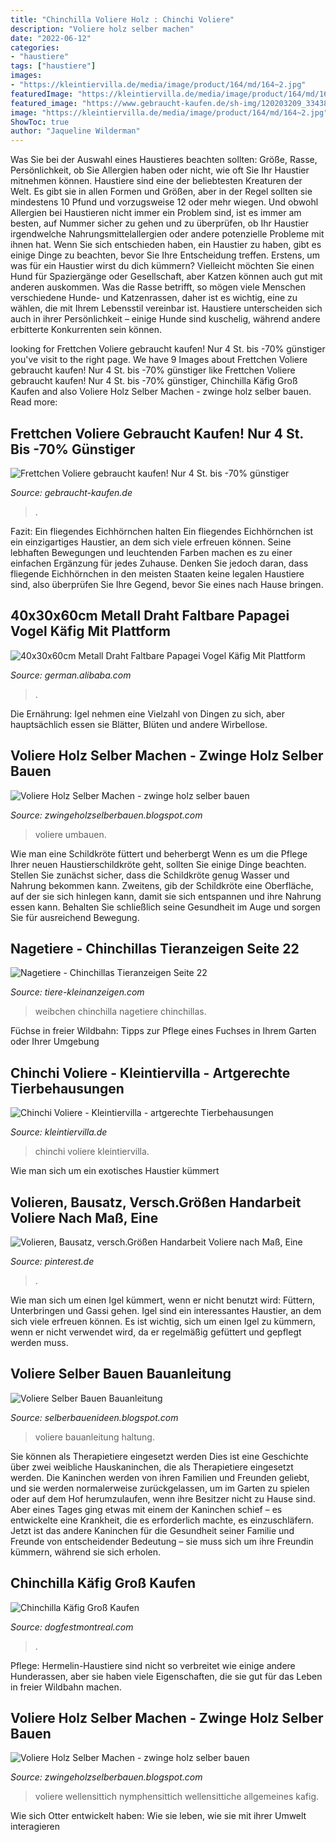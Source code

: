 ```yaml
---
title: "Chinchilla Voliere Holz : Chinchi Voliere"
description: "Voliere holz selber machen"
date: "2022-06-12"
categories:
- "haustiere"
tags: ["haustiere"]
images:
- "https://kleintiervilla.de/media/image/product/164/md/164~2.jpg"
featuredImage: "https://kleintiervilla.de/media/image/product/164/md/164~2.jpg"
featured_image: "https://www.gebraucht-kaufen.de/sh-img/120203209_334383021229267_785857585834906590_n_frettchen%2Bvoliere.jpg"
image: "https://kleintiervilla.de/media/image/product/164/md/164~2.jpg"
ShowToc: true
author: "Jaqueline Wilderman"
---
```



Was Sie bei der Auswahl eines Haustieres beachten sollten: Größe, Rasse, Persönlichkeit, ob Sie Allergien haben oder nicht, wie oft Sie Ihr Haustier mitnehmen können.
Haustiere sind eine der beliebtesten Kreaturen der Welt. Es gibt sie in allen Formen und Größen, aber in der Regel sollten sie mindestens 10 Pfund und vorzugsweise 12 oder mehr wiegen. Und obwohl Allergien bei Haustieren nicht immer ein Problem sind, ist es immer am besten, auf Nummer sicher zu gehen und zu überprüfen, ob Ihr Haustier irgendwelche Nahrungsmittelallergien oder andere potenzielle Probleme mit ihnen hat.
Wenn Sie sich entschieden haben, ein Haustier zu haben, gibt es einige Dinge zu beachten, bevor Sie Ihre Entscheidung treffen. Erstens, um was für ein Haustier wirst du dich kümmern? Vielleicht möchten Sie einen Hund für Spaziergänge oder Gesellschaft, aber Katzen können auch gut mit anderen auskommen. Was die Rasse betrifft, so mögen viele Menschen verschiedene Hunde- und Katzenrassen, daher ist es wichtig, eine zu wählen, die mit Ihrem Lebensstil vereinbar ist. Haustiere unterscheiden sich auch in ihrer Persönlichkeit – einige Hunde sind kuschelig, während andere erbitterte Konkurrenten sein können.

	

		
looking for Frettchen Voliere gebraucht kaufen! Nur 4 St. bis -70% günstiger you've visit to the right page. We have 9 Images about Frettchen Voliere gebraucht kaufen! Nur 4 St. bis -70% günstiger like Frettchen Voliere gebraucht kaufen! Nur 4 St. bis -70% günstiger, Chinchilla Käfig Groß Kaufen and also Voliere Holz Selber Machen - zwinge holz selber bauen. Read more:
		
    
## Frettchen Voliere Gebraucht Kaufen! Nur 4 St. Bis -70% Günstiger

<img loading=lazy src="https://www.gebraucht-kaufen.de/sh-img/120203209_334383021229267_785857585834906590_n_frettchen%2Bvoliere.jpg" onerror="this.onerror=null;this.src='https://tse4.mm.bing.net/th?id=OIP.LzwSLOyIYkRQVVzosHf4-gHaHa&amp;pid=15.1';" alt="Frettchen Voliere gebraucht kaufen! Nur 4 St. bis -70% günstiger">

_Source: gebraucht-kaufen.de_

>. 

	

Fazit: Ein fliegendes Eichhörnchen halten
Ein fliegendes Eichhörnchen ist ein einzigartiges Haustier, an dem sich viele erfreuen können. Seine lebhaften Bewegungen und leuchtenden Farben machen es zu einer einfachen Ergänzung für jedes Zuhause. Denken Sie jedoch daran, dass fliegende Eichhörnchen in den meisten Staaten keine legalen Haustiere sind, also überprüfen Sie Ihre Gegend, bevor Sie eines nach Hause bringen.

    
## 40x30x60cm Metall Draht Faltbare Papagei Vogel Käfig Mit Plattform

<img loading=lazy src="https://sc01.alicdn.com/kf/H0cf8681b62744b639c625049aa27dc712/234569270/H0cf8681b62744b639c625049aa27dc712.jpg" onerror="this.onerror=null;this.src='https://tse3.mm.bing.net/th?id=OIP.3TVGYPbUrRSrzfBLX6RIKgHaHa&amp;pid=15.1';" alt="40x30x60cm Metall Draht Faltbare Papagei Vogel Käfig Mit Plattform">

_Source: german.alibaba.com_

>. 

	

Die Ernährung: Igel nehmen eine Vielzahl von Dingen zu sich, aber hauptsächlich essen sie Blätter, Blüten und andere Wirbellose.

    
## Voliere Holz Selber Machen - Zwinge Holz Selber Bauen

<img loading=lazy src="https://i.ytimg.com/vi/UXVYdHT7ehw/sddefault.jpg" onerror="this.onerror=null;this.src='https://tse1.mm.bing.net/th?id=OIP.jF6ehJ1KbUSqkeNRhgSP6QHaFj&amp;pid=15.1';" alt="Voliere Holz Selber Machen - zwinge holz selber bauen">

_Source: zwingeholzselberbauen.blogspot.com_

>voliere umbauen. 

	

Wie man eine Schildkröte füttert und beherbergt
Wenn es um die Pflege Ihrer neuen Haustierschildkröte geht, sollten Sie einige Dinge beachten. Stellen Sie zunächst sicher, dass die Schildkröte genug Wasser und Nahrung bekommen kann. Zweitens, gib der Schildkröte eine Oberfläche, auf der sie sich hinlegen kann, damit sie sich entspannen und ihre Nahrung essen kann. Behalten Sie schließlich seine Gesundheit im Auge und sorgen Sie für ausreichend Bewegung.

    
## Nagetiere - Chinchillas Tieranzeigen Seite 22

<img loading=lazy src="http://www.tiere-kleinanzeigen.com/export/7c604f96cc3106e5597f25cf64b58.jpg" onerror="this.onerror=null;this.src='https://tse2.mm.bing.net/th?id=OIP.CeWmns8xdk5gTB4lSWwQnAHaFj&amp;pid=15.1';" alt="Nagetiere - Chinchillas Tieranzeigen Seite 22">

_Source: tiere-kleinanzeigen.com_

>weibchen chinchilla nagetiere chinchillas. 

	

Füchse in freier Wildbahn: Tipps zur Pflege eines Fuchses in Ihrem Garten oder Ihrer Umgebung

    
## Chinchi Voliere - Kleintiervilla - Artgerechte Tierbehausungen

<img loading=lazy src="https://kleintiervilla.de/media/image/product/164/md/164~2.jpg" onerror="this.onerror=null;this.src='https://tse1.mm.bing.net/th?id=OIP.c54pAIi47ZnZCSSoGd5WzQAAAA&amp;pid=15.1';" alt="Chinchi Voliere - Kleintiervilla - artgerechte Tierbehausungen">

_Source: kleintiervilla.de_

>chinchi voliere kleintiervilla. 

	

Wie man sich um ein exotisches Haustier kümmert

    
## Volieren, Bausatz, Versch.Größen Handarbeit Voliere Nach Maß, Eine

<img loading=lazy src="https://i.pinimg.com/originals/73/1d/4d/731d4d1d977d4d85d018e8e418dea0c4.jpg" onerror="this.onerror=null;this.src='https://tse3.mm.bing.net/th?id=OIP.zUSDyxX-LP3dVgGOCLfuBwHaFj&amp;pid=15.1';" alt="Volieren, Bausatz, versch.Größen Handarbeit Voliere nach Maß, Eine">

_Source: pinterest.de_

>. 

	

Wie man sich um einen Igel kümmert, wenn er nicht benutzt wird: Füttern, Unterbringen und Gassi gehen.
Igel sind ein interessantes Haustier, an dem sich viele erfreuen können. Es ist wichtig, sich um einen Igel zu kümmern, wenn er nicht verwendet wird, da er regelmäßig gefüttert und gepflegt werden muss.

    
## Voliere Selber Bauen Bauanleitung

<img loading=lazy src="https://www.federmaus.de/Haltung/Voliere/Voliebau/Foto_7_Voliere_Dechant.JPG" onerror="this.onerror=null;this.src='https://tse3.mm.bing.net/th?id=OIP.HTZJe_wbtT7IVuADuDWYYwHaFj&amp;pid=15.1';" alt="Voliere Selber Bauen Bauanleitung">

_Source: selberbauenideen.blogspot.com_

>voliere bauanleitung haltung. 

	

Sie können als Therapietiere eingesetzt werden
Dies ist eine Geschichte über zwei weibliche Hauskaninchen, die als Therapietiere eingesetzt werden. Die Kaninchen werden von ihren Familien und Freunden geliebt, und sie werden normalerweise zurückgelassen, um im Garten zu spielen oder auf dem Hof herumzulaufen, wenn ihre Besitzer nicht zu Hause sind. Aber eines Tages ging etwas mit einem der Kaninchen schief – es entwickelte eine Krankheit, die es erforderlich machte, es einzuschläfern. Jetzt ist das andere Kaninchen für die Gesundheit seiner Familie und Freunde von entscheidender Bedeutung – sie muss sich um ihre Freundin kümmern, während sie sich erholen.

    
## Chinchilla Käfig Groß Kaufen

<img loading=lazy src="https://i.pinimg.com/originals/b1/95/82/b19582d52ba89eb32a008247317cd5ae.jpg" onerror="this.onerror=null;this.src='https://tse1.mm.bing.net/th?id=OIP.7mRZloqCuG_BKsYxZNrgIwHaJ3&amp;pid=15.1';" alt="Chinchilla Käfig Groß Kaufen">

_Source: dogfestmontreal.com_

>. 

	

Pflege: Hermelin-Haustiere sind nicht so verbreitet wie einige andere Hunderassen, aber sie haben viele Eigenschaften, die sie gut für das Leben in freier Wildbahn machen.

    
## Voliere Holz Selber Machen - Zwinge Holz Selber Bauen

<img loading=lazy src="https://www.abload.de/img/img_118557pc.jpg" onerror="this.onerror=null;this.src='https://tse1.mm.bing.net/th?id=OIP.l7A_Qq3Ut9pnu70fwsOJ3gHaJ4&amp;pid=15.1';" alt="Voliere Holz Selber Machen - zwinge holz selber bauen">

_Source: zwingeholzselberbauen.blogspot.com_

>voliere wellensittich nymphensittich wellensittiche allgemeines kafig. 

	

Wie sich Otter entwickelt haben: Wie sie leben, wie sie mit ihrer Umwelt interagieren

